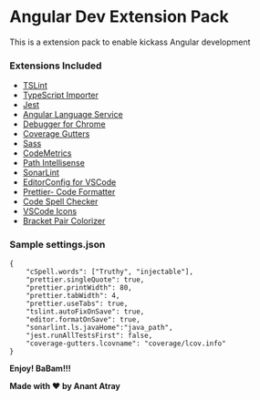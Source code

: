 # Angular Dev Extension Pack

This is a extension pack to enable kickass Angular development

### Extensions Included

-   [TSLint](https://marketplace.visualstudio.com/items?itemName=eg2.tslint)
-   [TypeScript Importer](https://marketplace.visualstudio.com/items?itemName=pmneo.tsimporter)
-   [Jest](https://marketplace.visualstudio.com/items?itemName=Orta.vscode-jest)
-   [Angular Language Service](https://marketplace.visualstudio.com/items?itemName=Angular.ng-template#overview)
-   [Debugger for Chrome](https://marketplace.visualstudio.com/items?itemName=msjsdiag.debugger-for-chrome)
-   [Coverage Gutters](https://marketplace.visualstudio.com/items?itemName=ryanluker.vscode-coverage-gutters)
-   [Sass](https://marketplace.visualstudio.com/items?itemName=robinbentley.sass-indented)
-   [CodeMetrics](https://marketplace.visualstudio.com/items?itemName=kisstkondoros.vscode-codemetrics)
-   [Path Intellisense](https://marketplace.visualstudio.com/items?itemName=christian-kohler.path-intellisense)
-   [SonarLint](https://marketplaace.visualstudio.com/items?itemName=SonarSource.sonarlint-vscode)
-   [EditorConfig for VSCode](https://marketplace.visualstudio.com/items?itemName=EditorConfig.EditorConfig)
-   [Prettier- Code Formatter](https://marketplace.visualstudio.com/itemsitemName=esbenp.prettier-vscode)
-   [Code Spell Checker](https://marketplace.visualstudio.com/items?itemName=streetsidesoftware.code-spell-checker)
-   [VSCode Icons](https://marketplace.visualstudio.com/items?itemName=robertohuertasm.vscode-icons)
-   [Bracket Pair Colorizer](https://marketplace.visualstudio.com/items?itemName=CoenraadS.bracket-pair-colorizer)

### Sample settings.json

```
{
    "cSpell.words": ["Truthy", "injectable"],
    "prettier.singleQuote": true,
    "prettier.printWidth": 80,
    "prettier.tabWidth": 4,
    "prettier.useTabs": true,
    "tslint.autoFixOnSave": true,
    "editor.formatOnSave": true,
    "sonarlint.ls.javaHome":"java_path",
    "jest.runAllTestsFirst": false,
    "coverage-gutters.lcovname": "coverage/lcov.info"
}
```

**Enjoy! BaBam!!!**

**Made with :heart: by Anant Atray**
